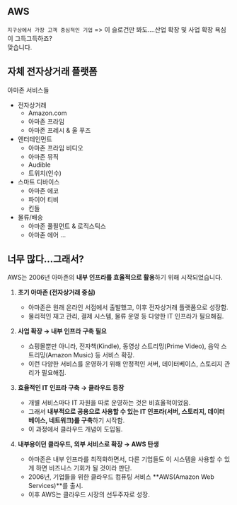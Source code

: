 ## AWS

`지구상에서 가장 고객 중심적인 기업`
=> 이 슬로건만 봐도....산업 확장 및 사업 확장 욕심이 그득그득하죠?  
맞습니다.

## 자체 전자상거래 플랫폼

아마존 서비스들

- 전자상거래
    - Amazon.com
    - 아마존 프라임
    - 아마존 프레시 & 울 푸즈
- 엔터테인먼트
    - 아마존 프라임 비디오
    - 아마존 뮤직
    - Audible
    - 트위치(인수)
- 스마트 디바이스
    - 아마존 에코
    - 파이어 티비
    - 킨들
- 물류/배송
    - 아마존 풀필먼트 & 로직스틱스
    - 아마존 에어
...

## 너무 많다...그래서?

AWS는 2006년 아마존의 **내부 인프라를 효율적으로 활용**하기 위해 시작되었습니다. 

1. **초기 아마존 (전자상거래 중심)**  

   - 아마존은 원래 온라인 서점에서 출발했고, 이후 전자상거래 플랫폼으로 성장함.  
   - 물리적인 재고 관리, 결제 시스템, 물류 운영 등 다양한 IT 인프라가 필요해짐.  

2. **사업 확장 → 내부 인프라 구축 필요**  

   - 쇼핑몰뿐만 아니라, 전자책(Kindle), 동영상 스트리밍(Prime Video), 음악 스트리밍(Amazon Music) 등 서비스 확장.  
   - 이런 다양한 서비스를 운영하기 위해 안정적인 서버, 데이터베이스, 스토리지 관리가 필요해짐.  

3. **효율적인 IT 인프라 구축 → 클라우드 등장** 

   - 개별 서비스마다 IT 자원을 따로 운영하는 것은 비효율적이었음.  
   - 그래서 **내부적으로 공용으로 사용할 수 있는 IT 인프라(서버, 스토리지, 데이터베이스, 네트워크)를 구축**하기 시작함.  
   - 이 과정에서 클라우드 개념이 도입됨.  

4. **내부용이던 클라우드, 외부 서비스로 확장 → AWS 탄생**  

   - 아마존은 내부 인프라를 최적화하면서, 다른 기업들도 이 시스템을 사용할 수 있게 하면 비즈니스 기회가 될 것이라 판단.  
   - 2006년, 기업들을 위한 클라우드 컴퓨팅 서비스 **AWS(Amazon Web Services)**를 출시.  
   - 이후 AWS는 클라우드 시장의 선두주자로 성장.  